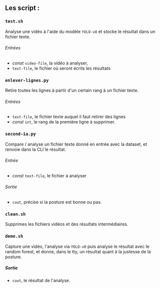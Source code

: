 ## Les script :

### `test.sh`

Analyse une vidéo à l'aide du modèle `YOLO-v8` et stocke le résultat dans un fichier texte.

###### Entrées
- *const* `video-file`, la vidéo à analyser,
- `text-file`, le fichier où seront écrits les résultats


### `enlever-lignes.py`

Retire toutes les lignes à partir d'un certain rang à un fichier texte.

###### Entrées
- `text-file`, le fichier texte auquel il faut retirer des lignes
- *const* `int`, le rang de la première ligne à supprimer.

### `second-ia.py`

Compare / analyse un fichier texte donné en entrée avec la dataset, et renvoie dans la CLI le résultat.

###### Entrée
- *const* `text-file`, le fichier à analyser

###### Sortie 
- `cout`, précise si la posture est bonne ou pas.

### `clean.sh`

Supprimes les fichiers vidéos et des résultats intermédiaires.

### `demo.sh`

Capture une vidéo, l'analyse via `YOLO-v8` puis analyse le résultat avec le random forest, et donne, dans le tty, un résultat quant à la justesse de la posture.

##### Sortie 
- `cout`, le résultat de l'analyse.
